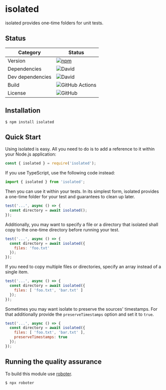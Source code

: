 # isolated

isolated provides one-time folders for unit tests.

## Status

| Category         | Status                                                                                                                                       |
| ---------------- | -------------------------------------------------------------------------------------------------------------------------------------------- |
| Version          | [![npm](https://img.shields.io/npm/v/isolated)](https://www.npmjs.com/package/isolated)                                                      |
| Dependencies     | ![David](https://img.shields.io/david/thenativeweb/isolated)                                                                                 |
| Dev dependencies | ![David](https://img.shields.io/david/dev/thenativeweb/isolated)                                                                             |
| Build            | ![GitHub Actions](https://github.com/thenativeweb/isolated/workflows/Release/badge.svg?branch=master) |
| License          | ![GitHub](https://img.shields.io/github/license/thenativeweb/isolated)                                                                       |

## Installation

```shell
$ npm install isolated
```

## Quick Start

Using isolated is easy. All you need to do is to add a reference to it within your Node.js application:

```javascript
const { isolated } = require('isolated');
```

If you use TypeScript, use the following code instead:

```typescript
import { isolated } from 'isolated';
```

Then you can use it within your tests. In its simplest form, isolated provides a one-time folder for your test and guarantees to clean up later.

```javascript
test('...', async () => {
  const directory = await isolated();
});
```

Additionally, you may want to specify a file or a directory that isolated shall copy to the one-time directory before running your test.

```javascript
test('...', async () => {
  const directory = await isolated({
    files: 'foo.txt'
  });
});
```

If you need to copy multiple files or directories, specify an array instead of a single item.

```javascript
test('...', async () => {
  const directory = await isolated({
    files: [ 'foo.txt', 'bar.txt' ]
  });
});
```

Sometimes you may want isolate to preserve the sources' timestamps. For that additionally provide the `preserveTimestamps` option and set it to `true`.

```javascript
test('...', async () => {
  const directory = await isolated({
    files: [ 'foo.txt', 'bar.txt' ],
    preserveTimestamps: true
  });
});
```

## Running the quality assurance

To build this module use [roboter](https://www.npmjs.com/package/roboter).

```shell
$ npx roboter
```
